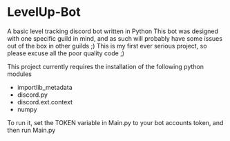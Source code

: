 # LevelUp-Bot
A basic level tracking discord bot written in Python
This bot was designed with one specific guild in mind, and as such will probably have some issues out of the box in other guilds ;)
This is my first ever serious project, so please excuse all the poor quality code ;)

This project currently requires the installation of the following python modules
 * importlib_metadata
 * discord.py
 * discord.ext.context
 * numpy

 To run it, set the TOKEN variable in Main.py to your bot accounts token, and then run Main.py
